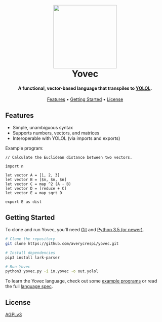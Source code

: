 <h1 align="center">
    <br>
    <img src="https://raw.githubusercontent.com/averycrespi/yovec/master/images/logo_full.png" width="200"</img>
    <br>
    Yovec
    <br>
</h1>

<h4 align="center">A functional, vector-based language that transpiles to <a href="https://wiki.starbasegame.com/index.php/YOLOL">YOLOL</a>.</h4>

<p align="center">
    <a href="#features">Features</a> •
    <a href="#gettings-started">Getting Started</a> •
	<a href="#license">License</a>
</p>

## Features

- Simple, unambiguous syntax
- Supports numbers, vectors, and matrices
- Interoperable with YOLOL (via imports and exports)

Example program:

```
// Calculate the Euclidean distance between two vectors.

import n

let vector A = [1, 2, 3]
let vector B = [$n, $n, $n]
let vector C = map ^2 (A - B)
let vector D = [reduce + C]
let vector E = map sqrt D

export E as dist
```

## Getting Started

To clone and run Yovec, you'll need [Git](https://git-scm.com/) and [Python 3.5 (or newer)](https://www.python.org/).

```bash
# Clone the repository
git clone https://github.com/averycrespi/yovec.git

# Install dependencies
pip3 install lark-parser

# Run Yovec
python3 yovec.py -i in.yovec -o out.yolol
```

To learn the Yovec language, check out some [example programs](programs/) or read the full [language spec](docs/spec.md).

## License

[AGPLv3](https://choosealicense.com/licenses/agpl-3.0/)

